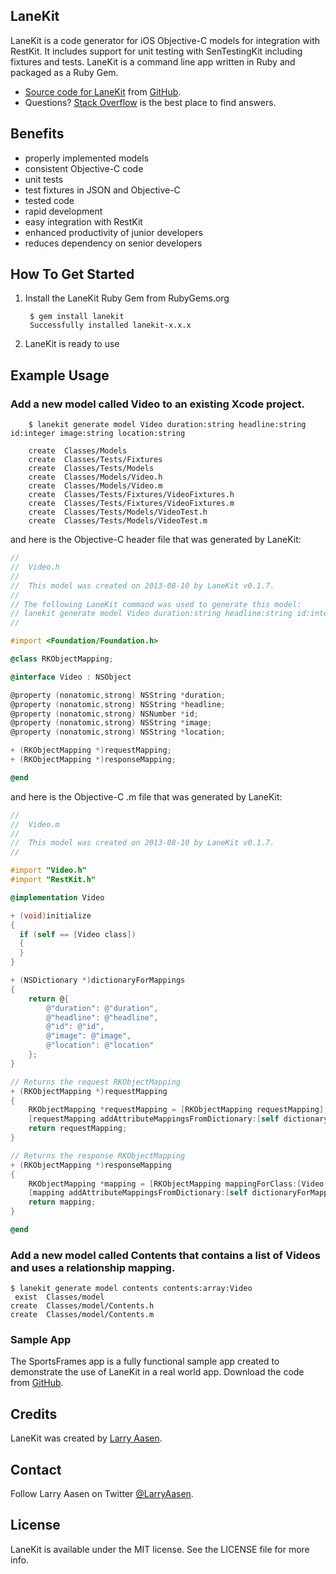 ## LaneKit

LaneKit is a code generator for iOS Objective-C models for integration with RestKit. It includes support
for unit testing with SenTestingKit including fixtures and tests. LaneKit is a command line app written
in Ruby and packaged as a Ruby Gem.

- [Source code for LaneKit](https://github.com/LarryAasen/LaneKit/zipball/master) from [GitHub](http://github.com).
- Questions? [Stack Overflow](http://stackoverflow.com/questions/tagged/lanekit) is the best place to find answers.

## Benefits
* properly implemented models
* consistent Objective-C code
* unit tests
* test fixtures in JSON and Objective-C
* tested code
* rapid development
* easy integration with RestKit
* enhanced productivity of junior developers
* reduces dependency on senior developers

## How To Get Started

1. Install the LaneKit Ruby Gem from RubyGems.org

        $ gem install lanekit
        Successfully installed lanekit-x.x.x
 
2. LaneKit is ready to use

## Example Usage

### Add a new model called Video to an existing Xcode project.

        $ lanekit generate model Video duration:string headline:string id:integer image:string location:string

        create  Classes/Models
        create  Classes/Tests/Fixtures
        create  Classes/Tests/Models
        create  Classes/Models/Video.h
        create  Classes/Models/Video.m
        create  Classes/Tests/Fixtures/VideoFixtures.h
        create  Classes/Tests/Fixtures/VideoFixtures.m
        create  Classes/Tests/Models/VideoTest.h
        create  Classes/Tests/Models/VideoTest.m

and here is the Objective-C header file that was generated by LaneKit:

```objective-c
//
//  Video.h
//
//  This model was created on 2013-08-10 by LaneKit v0.1.7.
//
// The following LaneKit command was used to generate this model:
// lanekit generate model Video duration:string headline:string id:integer image:string location:string
//

#import <Foundation/Foundation.h>

@class RKObjectMapping;

@interface Video : NSObject

@property (nonatomic,strong) NSString *duration;
@property (nonatomic,strong) NSString *headline;
@property (nonatomic,strong) NSNumber *id;
@property (nonatomic,strong) NSString *image;
@property (nonatomic,strong) NSString *location;

+ (RKObjectMapping *)requestMapping;
+ (RKObjectMapping *)responseMapping;

@end
```

and here is the Objective-C .m file that was generated by LaneKit:

```objective-c
//
//  Video.m
//
//  This model was created on 2013-08-10 by LaneKit v0.1.7.
//

#import "Video.h"
#import "RestKit.h"

@implementation Video

+ (void)initialize
{
  if (self == [Video class])
  {
  }
}

+ (NSDictionary *)dictionaryForMappings
{
    return @{
        @"duration": @"duration",
        @"headline": @"headline",
        @"id": @"id",
        @"image": @"image",
        @"location": @"location"
    };
}

// Returns the request RKObjectMapping
+ (RKObjectMapping *)requestMapping
{
    RKObjectMapping *requestMapping = [RKObjectMapping requestMapping];
    [requestMapping addAttributeMappingsFromDictionary:[self dictionaryForMappings]];
    return requestMapping;
}

// Returns the response RKObjectMapping
+ (RKObjectMapping *)responseMapping
{
    RKObjectMapping *mapping = [RKObjectMapping mappingForClass:[Video class]];
    [mapping addAttributeMappingsFromDictionary:[self dictionaryForMappings]];
    return mapping;
}

@end
```


### Add a new model called Contents that contains a list of Videos and uses a relationship mapping.
```
$ lanekit generate model contents contents:array:Video
 exist  Classes/model
create  Classes/model/Contents.h
create  Classes/model/Contents.m
```

### Sample App
The SportsFrames app is a fully functional sample app created to demonstrate the use of LaneKit in a real world app.
Download the code from [GitHub](https://github.com/larryaasen/SportsFrames).

## Credits

LaneKit was created by [Larry Aasen](https://github.com/larryaasen).

## Contact

Follow Larry Aasen on Twitter [@LarryAasen](https://twitter.com/LarryAasen).

## License

LaneKit is available under the MIT license. See the LICENSE file for more info.
